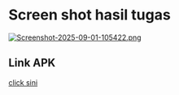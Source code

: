 # Screen shot hasil tugas 
[![Screenshot-2025-09-01-105422.png](https://i.postimg.cc/zGvntQmV/Screenshot-2025-09-01-105422.png)](https://postimg.cc/9D3RzJQh)

## Link APK
<a href = "https://github.com/hhoow0093/Lab_Week_02_A/tree/master/app/build/outputs/apk/debug"> click sini</a>
